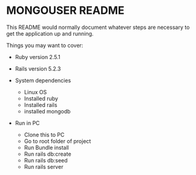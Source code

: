 # MONGOUSER README 

This README would normally document whatever steps are necessary to get the
application up and running.

Things you may want to cover:

- Ruby version 2.5.1

- Rails version 5.2.3

- System dependencies
  - Linux OS
  - Installed ruby
  - Installed rails 
  - installed mongodb

- Run in PC
  - Clone this to PC
  - Go to root folder of project
  - Run Bundle install
  - Run rails db:create
  - Run rails db:seed
  - Run rails server

